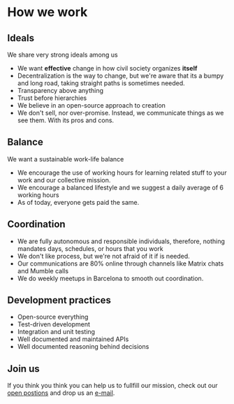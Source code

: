 # How we work

## Ideals

We share very strong ideals among us

- We want **effective** change in how civil society organizes **itself**
- Decentralization is the way to change, but we're aware that its a bumpy and long road, taking straight paths is sometimes needed.
- Transparency above anything
- Trust before hierarchies
- We believe in an open-source approach to creation
- We don't sell, nor over-promise. Instead, we communicate things as we see them. With its pros and cons.

## Balance

We want a sustainable work-life balance

- We encourage the use of working hours for learning related stuff to your work and our collective mission.
- We encourage a balanced lifestyle and we suggest a daily average of 6 working hours
- As of today, everyone gets paid the same.

## Coordination

- We are fully autonomous and responsible individuals, therefore, nothing mandates days, schedules, or hours that you work
- We don't like process, but we're not afraid of it if is needed.
- Our communications are 80% online through channels like Matrix chats and Mumble calls
- We do weekly meetups in Barcelona to smooth out coordination.

## Development practices

- Open-source everything
- Test-driven development
- Integration and unit testing
- Well documented and maintained APIs
- Well documented reasoning behind decisions

## Join us

If you think you think you can help us to fullfill our mission, check out our [open postions](about-us/open-positions.md) and drop us an [e-mail](mailto:xavi@vocdoni.io).